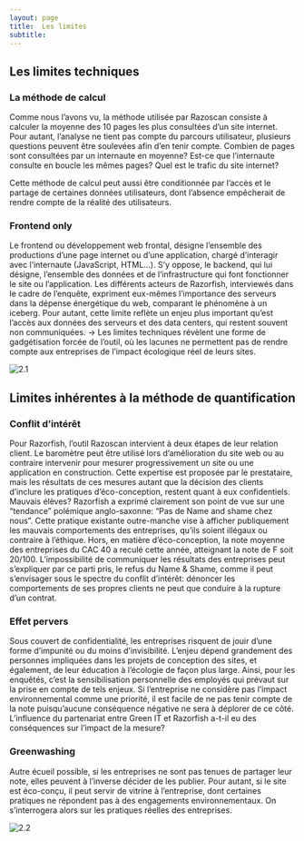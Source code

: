 ```yaml
---
layout: page
title:  Les limites
subtitle:  
---
```

## Les limites techniques 
### La méthode de calcul

Comme nous l’avons vu, la méthode utilisée par Razoscan consiste à calculer la moyenne des 10 pages les plus consultées d’un site internet. Pour autant, l’analyse ne tient pas compte du parcours utilisateur, plusieurs questions peuvent être soulevées afin d’en tenir compte. 
Combien de pages sont consultées par un internaute en moyenne?
Est-ce que l’internaute consulte en boucle les mêmes pages?
Quel est le trafic du site internet?

Cette méthode de calcul peut aussi être conditionnée par l’accès et le partage de certaines données utilisateurs,  dont l’absence empêcherait de rendre compte de la réalité des utilisateurs.

### Frontend only

Le frontend ou développement web frontal, désigne l’ensemble des productions d’une page internet ou d’une application, chargé d’interagir avec l’internaute (JavaScript, HTML…). S’y oppose, le backend, qui lui désigne, l’ensemble des données et de l’infrastructure qui font fonctionner le site ou l’application. Les différents acteurs de Razorfish, interviewés dans le cadre de l’enquête, expriment eux-mêmes l’importance des serveurs dans la dépense énergétique du web, comparant le phénomène à un iceberg. Pour autant, cette limite reflète un enjeu plus important qu’est l’accès aux données des serveurs et des data centers, qui restent souvent non communiquées.
→ Les limites techniques révèlent une forme de gadgétisation forcée de l’outil, où les lacunes ne permettent pas de rendre compte aux entreprises de l’impact écologique réel de leurs sites. 

![2.1](https://tinmarrr.github.io/photos/2.1.png)

## Limites inhérentes à la méthode de quantification
### Conflit d’intérêt

Pour Razorfish, l’outil Razoscan intervient à deux étapes de leur relation client. Le baromètre peut être utilisé lors d’amélioration du site web ou au contraire intervenir pour mesurer progressivement un site ou une application en construction. Cette expertise est proposée par le prestataire, mais les résultats de ces mesures autant que la décision des clients d’inclure les pratiques d’éco-conception, restent quant à eux confidentiels. 
Mauvais élèves?
Razorfish a exprimé clairement son point de vue sur une “tendance” polémique anglo-saxonne: “Pas de Name and shame chez nous”. Cette pratique existante outre-manche vise à afficher publiquement les mauvais comportements des entreprises, qu’ils soient illégaux ou contraire à l’éthique. Hors, en matière d’éco-conception, la note moyenne des entreprises du CAC 40 a reculé cette année, atteignant la note de F soit 20/100.
L’impossibilité de communiquer les résultats des entreprises peut s’expliquer par ce parti pris, le refus du Name & Shame, comme il peut s’envisager sous le spectre du conflit d’intérêt: dénoncer les comportements de ses propres clients ne peut que conduire à la rupture d’un contrat. 

### Effet pervers

Sous couvert de confidentialité, les entreprises risquent de jouir d’une forme d’impunité ou du moins d’invisibilité. L’enjeu dépend grandement des personnes impliquées dans les projets de conception des sites, et également, de leur éducation à l’écologie de façon plus large. Ainsi, pour les enquêtés, c’est la sensibilisation personnelle des employés qui prévaut sur la prise en compte de tels enjeux.
Si l’entreprise ne considère pas l’impact environnemental comme une priorité, il est facile de ne pas tenir compte de la note puisqu’aucune conséquence négative ne sera à déplorer de ce côté. 
L’influence du partenariat entre Green IT et Razorfish a-t-il eu des conséquences sur l’impact de la mesure?

### Greenwashing

Autre écueil possible, si les entreprises ne sont pas tenues de partager leur note, elles peuvent à l’inverse décider de les publier. Pour autant, si le site est éco-conçu, il peut servir de vitrine à l’entreprise, dont certaines pratiques ne répondent pas à des engagements environnementaux. On s’interrogera alors sur les pratiques réelles des entreprises.

![2.2](https://tinmarrr.github.io/photos/2.2.png)
